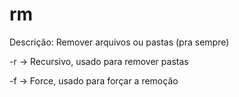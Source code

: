 # rm

Descrição: Remover arquivos ou pastas (pra sempre)

-r -> Recursivo, usado para remover pastas

-f -> Force, usado para forçar a remoção